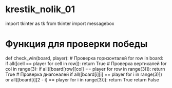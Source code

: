 # krestik_nolik_01
import tkinter as tk
from tkinter import messagebox


# Функция для проверки  победы
def check_win(board, player):
    # Проверка горизонталей
    for row in board:
        if all([cell == player for cell in row]):
            return True
    # Проверка вертикалей
    for col in range(3):
        if all([board[row][col] == player for row in range(3)]):
            return True
    # Проверка диагоналей
    if all([board[i][i] == player for i in range(3)]) or all([board[i][2 - i] == player for i in range(3)]):
        return True
    return False

